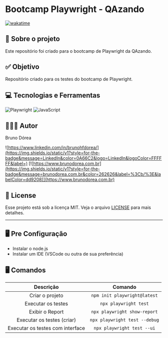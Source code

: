 # Bootcamp Playwright - QAzando

[![wakatime](https://wakatime.com/badge/user/68660678-6b86-4b78-98df-f5f41a37e1bc/project/09185163-7711-4909-b4c3-41c3697008c8.svg)](https://wakatime.com/badge/user/68660678-6b86-4b78-98df-f5f41a37e1bc/project/09185163-7711-4909-b4c3-41c3697008c8)

## 💼 Sobre o projeto

Este repositório foi criado para o bootcamp de Playwright da QAzando.

## ✅ Objetivo

Repositório criado para os testes do bootcamp de Playwright.

## 💻 Tecnologias e Ferramentas

![Playwright](https://img.shields.io/static/v1?style=for-the-badge&message=Playwright&color=2EAD33&logo=Playwright&logoColor=FFFFFF&label=)
![JavaScript](https://img.shields.io/static/v1?style=for-the-badge&message=JavaScript&color=222222&logo=JavaScript&logoColor=F7DF1E&label=)

## 👨🏽‍💻 Autor

Bruno Dórea

![https://www.linkedin.com/in/brunohfdorea/](https://img.shields.io/static/v1?style=for-the-badge&message=LinkedIn&color=0A66C2&logo=LinkedIn&logoColor=FFFFFF&label=)
[![https://www.brunodorea.com.br](https://img.shields.io/static/v1?style=for-the-badge&message=brunodorea.com.br&color=262626&label=%3Cb/%3E&labelColor=dd9208)](https://www.brunodorea.com.br)

## 📝 License

Esse projeto está sob a licença MIT. Veja o arquivo [LICENSE](LICENSE) para mais detalhes.

---

## 🖥️ Pre Configuração

- Instalar o node.js
- Instalar um IDE (VSCode ou outra de sua preferência)

## 🖥️ Comandos

|            Descrição             |            Comando            |
| :------------------------------: | :---------------------------: |
|         Criar o projeto          | `npm init playwright@latest`  |
|        Executar os testes        |     `npx playwright test`     |
|         Exibir o Report          | `npx playwright show-report`  |
|    Executar os testes (criar)    | `npx playwright test --debug` |
| Executar os testes com interface |  `npx playwright test --ui`   |
